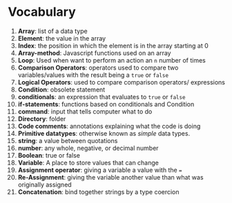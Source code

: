 # Vocabulary
1. **Array**: list of a data type
2. **Element**: the value in the array
3. **Index**: the position in which the element is in the array starting at 0
4. **Array-method**: Javascript functions used on an array
5. **Loop**: Used when want to perform an action an `n` number of times
6. **Comparison Operators**: operators used to compare two variables/values with the result being a `true` or `false`
7. **Logical Operators**: used to compare comparison operators/ expressions
8. **Condition**: obsolete statement
9. **conditionals**: an expression that evaluates to `true` or `false`
10. **if-statements**: functions based on conditionals and Condition
11. **command**: input that tells computer what to do
12. **Directory**: folder
13. **Code comments**: annotations explaining what the code is doing
14. **Primitive datatypes**: otherwise known as *simple* data types.
15. **string**: a value between quotations
16. **number**: any whole, negative, or decimal number
17. **Boolean**: true or false
18. **Variable**: A place to store values that can change
19. **Assignment operator**: giving a variable a value with the `=`
20. **Re-Assignment**: giving the variable another value than what was originally assigned
21. **Concatenation**: bind together strings by a type coercion 
